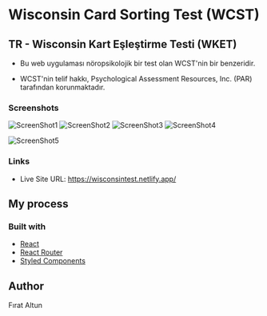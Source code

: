 # Wisconsin Card Sorting Test (WCST)

## TR - Wisconsin Kart Eşleştirme Testi (WKET)

- Bu web uygulaması nöropsikolojik bir test olan WCST'nin bir benzeridir.

 
 - WCST'nin telif hakkı, Psychological Assessment Resources, Inc. (PAR) tarafından korunmaktadır. 

### Screenshots


![ScreenShot1](https://user-images.githubusercontent.com/116505991/227572291-20ef4fb1-d27a-4123-b0bc-9f9f9135807a.png)
![ScreenShot2](https://user-images.githubusercontent.com/116505991/227572304-afe48b28-b611-4677-a6b6-9f4f7fa4df9e.png)
![ScreenShot3](https://user-images.githubusercontent.com/116505991/227572315-76fbec41-721c-475e-b4cb-095a454c0c07.png)
![ScreenShot4](https://user-images.githubusercontent.com/116505991/227572335-5a84eb3d-b865-4139-8b89-0bc7e779c83d.png)

![ScreenShot5](https://user-images.githubusercontent.com/116505991/227572344-32f93848-63fc-4e36-8b48-8fc33af54715.png)



### Links

- Live Site URL: https://wisconsintest.netlify.app/

## My process

### Built with


- [React](https://reactjs.org/)
- [React Router](https://reactrouter.com/)
- [Styled Components](https://styled-components.com/) 


## Author

Fırat Altun
